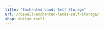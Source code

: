 ```yaml
---
title: "Enchanted Lands Self Storage"
url: /roswell/enchanted-lands-self-storage/
shop: doityourself
---
```

